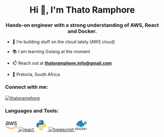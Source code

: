 <h1 align="center">Hi 👋, I'm Thato Ramphore</h1>
<h3 align="center">Hands-on engineer with a strong understanding of AWS, React and Docker.</h3>


- 🌱 I’m building stuff on the cloud lately [AWS cloud]

- 📚 I am learning Golang at the moment

- 📫 Reach out at **thatoramphore.info@gmail.com**

- 📍 Pretoria, South Africa

<h3 align="left">Connect with me:</h3>
<p align="left">
<a href="https://linkedin.com/in/thatoramphore" target="_blank"><img align="center" src="https://raw.githubusercontent.com/rahuldkjain/github-profile-readme-generator/master/src/images/icons/Social/linked-in-alt.svg" alt="thatoramphore" height="30" width="40" /></a>
</p>

<h3 align="left">Languages and Tools:</h3>
<p align="left"> 
  <a href="https://aws.amazon.com/" target="_blank">
    <img src="https://raw.githubusercontent.com/devicons/devicon/master/icons/amazonwebservices/amazonwebservices-original-wordmark.svg" alt="aws" width="40" height="40"/>
  </a> 
  <span width="40"></span>
  <a href="https://react.dev/" target="_blank">
  <img src="https://cdn.worldvectorlogo.com/logos/react-2.svg" alt="react" width="40" height="40"/> 
  </a>
  <span width="40"></span>
  <a href="https://www.python.org/" target="_blank">
  <img src="https://raw.githubusercontent.com/devicons/devicon/master/icons/python/python-original.svg" alt="html5" width="40" height="40"/>
  </a>
  <span width="40"></span>
  <a href="https://www.typescriptlang.org/" target="_blank">
  <img src="https://www.vectorlogo.zone/logos/typescriptlang/typescriptlang-icon.svg" alt="typescript" width="40" height="40"/> 
  </a>
  <span width="40"></span>
  <a href="https://www.docker.com/" target="_blank">
  <img src="https://raw.githubusercontent.com/devicons/devicon/master/icons/docker/docker-original-wordmark.svg" alt="html5" width="40" height="40"/> 
  </a>
</p>
          


